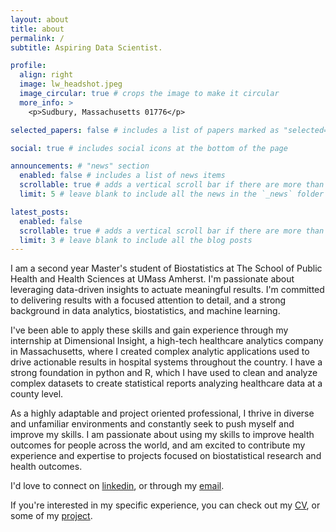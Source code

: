 ```yaml
---
layout: about
title: about
permalink: /
subtitle: Aspiring Data Scientist. 

profile:
  align: right
  image: lw_headshot.jpeg
  image_circular: true # crops the image to make it circular
  more_info: >
    <p>Sudbury, Massachusetts 01776</p>

selected_papers: false # includes a list of papers marked as "selected={true}"

social: true # includes social icons at the bottom of the page

announcements: # "news" section
  enabled: false # includes a list of news items
  scrollable: true # adds a vertical scroll bar if there are more than 3 news items
  limit: 5 # leave blank to include all the news in the `_news` folder

latest_posts:
  enabled: false
  scrollable: true # adds a vertical scroll bar if there are more than 3 new posts items
  limit: 3 # leave blank to include all the blog posts
---
```


I am a second year Master's student of Biostatistics at The School of Public Health and Health Sciences at UMass Amherst. I'm passionate about leveraging data-driven insights to actuate meaningful results. I'm committed to delivering results with a focused attention to detail, and a strong background in data analytics, biostatistics, and machine learning. 

I've been able to apply these skills and gain experience through my internship at Dimensional Insight, a high-tech healthcare analytics company in Massachusetts, where I created complex analytic applications used to drive actionable results in hospital systems throughout the country. I have a strong foundation in python and R, which I have used to clean and analyze complex datasets to create statistical reports analyzing healthcare data at a county level.

As a highly adaptable and project oriented professional, I thrive in diverse and unfamiliar environments and constantly seek to push myself and improve my skills. I am passionate about using my skills to improve health outcomes for people across the world, and am excited to contribute my experience and expertise to projects focused on biostatistical research and health outcomes.

I'd love to connect on [linkedin](https://www.linkedin.com/in/luke-wilsen-938970234/), or through my [email](mailto::lukewilsen45@gmail.com).

If you're interested in my specific experience, you can check out my [CV](https://lwilsen.github.io/cv/), or some of my [project](https://lwilsen.github.io/projects/).
